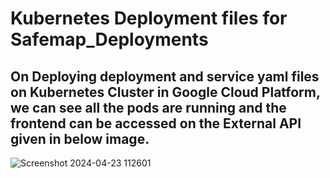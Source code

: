 # Kubernetes Deployment files for Safemap_Deployments

## On Deploying deployment and service yaml files on Kubernetes Cluster in Google Cloud Platform, we can see all the pods are running and the frontend can be accessed on the External API given in below image.

![Screenshot 2024-04-23 112601](https://github.com/itsayushpandey/Safemap_Deployments/assets/32012449/116494df-6db3-4c89-a60c-68bf7e652499)
